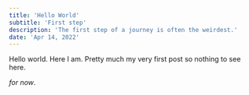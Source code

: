 ```yaml
---
title: 'Hello World'
subtitle: 'First step'
description: 'The first step of a journey is often the weirdest.'
date: 'Apr 14, 2022'
---
```


Hello world. Here I am. Pretty much my very first post so nothing to see here.

_for now_.
